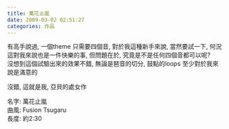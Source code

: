 ```yaml
---
title: 萬花止嵐
date: 2009-03-02 02:51:27
categories: 作品
---
```


  
有高手說過, 一個theme 只需要四個音, 對於我這種新手來說, 當然要試一下, 何況這對我來說也是一件快樂的事, 但問題在於, 究竟是不是任何四個音都可以呢?  
沒想到這個試驗出來的效果不錯, 無論是琶音的切分, 鼓點的loops 至少對於我來說是滿意的  
  
沒錯, 這就是我, 亞貝的處女作  
  
名字: 萬花止嵐  
曲風: Fusion Tsugaru  
長度: 約2:30  